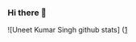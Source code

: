 ### Hi there 👋

![Uneet Kumar Singh github stats] ([1](https://github-readme-stats.vercel.app/api?username=uneetkumarsingh&show_icons=true&hide_border=true%29)
<!--
**uneetkumarsingh/uneetkumarsingh** is a ✨ _special_ ✨ repository because its `README.md` (this file) appears on your GitHub profile.

Here are some ideas to get you started:

- 🔭 I’m currently working on ...
- 🌱 I’m currently learning ...
- 👯 I’m looking to collaborate on ...
- 🤔 I’m looking for help with ...
- 💬 Ask me about ...
- 📫 How to reach me: ...
- 😄 Pronouns: ...
- ⚡ Fun fact: ...
-->
